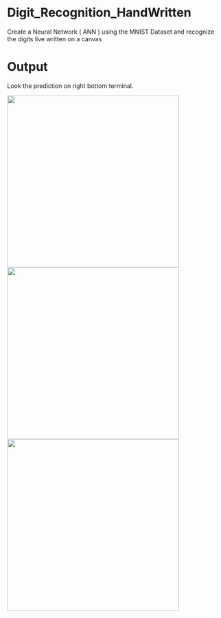# Digit_Recognition_HandWritten
Create a Neural Network ( ANN ) using the MNIST Dataset and recognize the digits live written on a canvas

# Output
Look the prediction on right bottom terminal.
<p float="left">
<img src="https://user-images.githubusercontent.com/56478257/99941381-f2177c80-2d93-11eb-9228-ccb6f96b01e6.png" width="400" height="400" />
<img src="https://user-images.githubusercontent.com/56478257/99941387-f479d680-2d93-11eb-8a49-e8cb34165b65.png" width="400" height="400" />
<img src="https://user-images.githubusercontent.com/56478257/99941390-f5ab0380-2d93-11eb-8245-5ba506718c85.png" width="400" height="400" />

</p>
